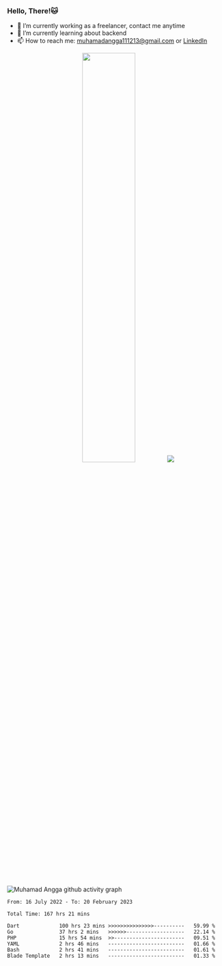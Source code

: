 
### Hello, There!🐱

- 🔭 I’m currently working as a freelancer, contact me anytime
- 🌱 I’m currently learning about backend
- 📫 How to reach me: [muhamadangga111213@gmail.com](mailto:muhamadangga111213@gmail.com) or [LinkedIn](https://www.linkedin.com/in/muhamad-angga)

<p align="center">
    <img width="49.5%" src="https://github-readme-stats.vercel.app/api?username=muhangga&count_private=true&theme=ocean_dark&show_icons=true" />
    &nbsp;
    <img src="https://github-readme-stats.vercel.app/api/top-langs/?username=muhangga&langs_count=8&layout=compact&theme=ocean_dark&show_icons=true" />
</p>

![Muhamad Angga github activity graph](https://github-readme-activity-graph.cyclic.app/graph?username=muhangga&custom_title=Angga&color=708090&theme=github-dark)


<!--START_SECTION:waka-->

```text
From: 16 July 2022 - To: 20 February 2023

Total Time: 167 hrs 21 mins

Dart             100 hrs 23 mins >>>>>>>>>>>>>>>----------   59.99 %
Go               37 hrs 2 mins   >>>>>>-------------------   22.14 %
PHP              15 hrs 54 mins  >>-----------------------   09.51 %
YAML             2 hrs 46 mins   -------------------------   01.66 %
Bash             2 hrs 41 mins   -------------------------   01.61 %
Blade Template   2 hrs 13 mins   -------------------------   01.33 %
```

<!--END_SECTION:waka-->
